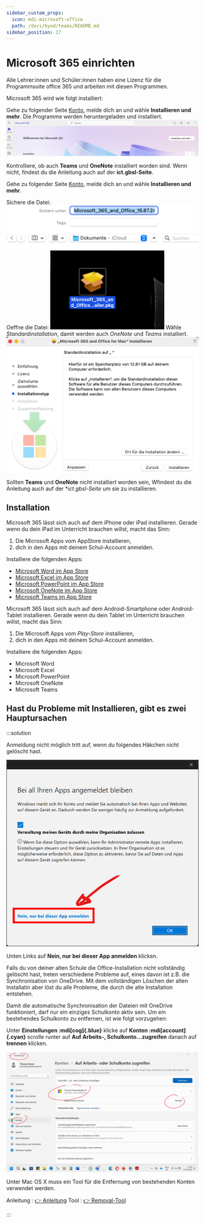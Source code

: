 ```yaml
---
sidebar_custom_props:
  icon: mdi-microsoft-office
  path: /docs/byod/teams/README.md
sidebar_position: 17
---
```


# Microsoft 365 einrichten

Alle Lehrer:innen und Schüler:innen haben eine Lizenz für die Programmsuite office 365 und arbeiten mit diesen Programmen.

Microsoft 365 wird wie folgt installiert:

<Tabs>
  <TabItem value="win" label="Windows">
 
Gehe zu folgender Seite [Konto](https://www.microsoft365.com/?auth=2&home=1), melde dich an und wähle __Installieren und mehr__. Die Programme werden heruntergeladen und installiert.
![](microsoftkonto.png)


Kontrolliere, ob auch **Teams** und **OneNote** installiert worden sind. Wenn nicht, findest du die Anleitung auch auf der **ict.gbsl-Seite**.

  </TabItem>
  <TabItem value="osx" label="Mac OS">
    
Gehe zu folgender Seite [Konto](https://www.microsoft365.com/?auth=2&home=1), melde dich an und wähle **Installieren und mehr**. 

Sichere die Datei:
![](officedownloadmac.png)
Oeffne die Datei:
![](office365pkgmac.png)
Wähle _Standardinstallation_, damit werden auch _OneNote_  und _Teams_ installiert.
![](installmac.png)

Sollten **Teams** und **OneNote** nicht installiert worden sein, Wfindest du die Anleitung auch auf der **ict.gbsl-Seite* um sie zu installieren.

  </TabItem>
  <TabItem value="ios" label="iOS">

## Installation

Microsoft 365 lässt sich auch auf dem iPhone oder iPad installieren. Gerade wenn du dein iPad im Unterricht brauchen willst, macht das Sinn:

1. Die Microsoft Apps vom AppStore installieren,
2. dich in den Apps mit deinem Schul-Account anmelden.

Installiere die folgenden Apps:

- [Microsoft Word im App Store][1]
- [Microsoft Excel im App Store][2]
- [Microsoft PowerPoint im App Store][3]
- [Microsoft OneNote im App Store][4]
- [Microsoft Teams im App Store][5]



[1]: https://apps.apple.com/ch/app/microsoft-word/id586447913
[2]: https://apps.apple.com/ch/app/microsoft-excel/id586683407
[3]: https://apps.apple.com/ch/app/microsoft-powerpoint/id586449534
[4]: https://apps.apple.com/ch/app/microsoft-onenote/id410395246
[5]: https://apps.apple.com/ch/app/microsoft-teams/id1113153706



  </TabItem>
  <TabItem value="android" label="Android">
Microsoft 365 lässt sich auch auf dem Android-Smartphone oder Android-Tablet installieren. Gerade wenn du dein Tablet im Unterricht brauchen willst, macht das Sinn:

1. Die Microsoft Apps vom _Play-Store_ installieren,
2. dich in den Apps mit deinem Schul-Account anmelden.

Installiere die folgenden Apps:
- Microsoft Word
- Microsoft Excel
- Microsoft PowerPoint
- Microsoft OneNote
- Microsoft Teams


</TabItem>
</Tabs>



## Hast du Probleme mit Installieren, gibt es zwei Hauptursachen
:::solution

Anmeldung nicht möglich tritt auf, wenn du folgendes Häkchen nicht gelöscht hast.

![--width=350px](./images/login-screen-o365.png)

Unten Links auf __Nein, nur bei dieser App anmelden__ klicken.



Falls du von deiner alten Schule die Office-Installation nicht vollständig gelöscht hast, treten verschiedene Probleme auf, eines davon ist z.B. die Synchronisation von OneDrive. Mit dem vollständigen Löschen der alten Installatin aber löst du alle Probleme, die durch die alte Installation entstehen.

Damit die automatische Synchronisation der Dateien mit OneDrive funktioniert, darf nur ein einziges Schulkonto aktiv sein. Um ein bestehendes Schulkonto zu entfernen, ist wie folgt vorzugehen:

<Tabs groupId="os">
  <TabItem value="win" label="Windows">

Unter __Einstellungen :mdi[cog]{.blue}__ klicke auf __Konten :mdi[account]{.cyan}__ scrolle runter auf __Auf Arbeits-, Schulkonto...zugreifen__ danach auf __trennen__ klicken.

![Anleitung](./Schulkonto2.png)

  </TabItem>
  <TabItem value="osx" label="Mac">

Unter Mac OS X muss ein Tool für die Entfernung von bestehenden Konten verwendet werden. 

Anleitung
: [👉 Anleitung](https://support.microsoft.com/de-de/office/entfernen-von-office-lizenzdateien-auf-einem-mac-b032c0f6-a431-4dad-83a9-6b727c03b193)
Tool
: [👉 Removal-Tool](https://go.microsoft.com/fwlink/?linkid=849815)


  </TabItem>
</Tabs>

:::